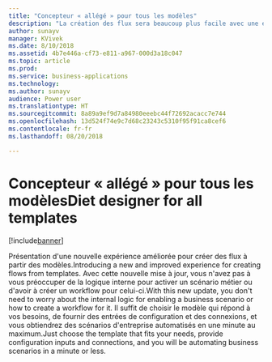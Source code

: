 ```yaml
---
title: "Concepteur « allégé » pour tous les modèles"
description: "La création des flux sera beaucoup plus facile avec une expérience de première configuration pour les modèles : les utilisateurs auront simplement à fournir les paramètres requis."
author: sunayv
manager: KVivek
ms.date: 8/10/2018
ms.assetid: 4b7e446a-cf73-e811-a967-000d3a18c047
ms.topic: article
ms.prod: 
ms.service: business-applications
ms.technology: 
ms.author: sunayv
audience: Power user
ms.translationtype: HT
ms.sourcegitcommit: 8a89a9ef9d7a84980eeebc44f72692acacc7e744
ms.openlocfilehash: 13d524f74e9c7d68c23243c5310f95f91ca8cef6
ms.contentlocale: fr-fr
ms.lasthandoff: 08/20/2018

---
```

# <a name="diet-designer-for-all-templates"></a><span data-ttu-id="840c9-103">Concepteur « allégé » pour tous les modèles</span><span class="sxs-lookup"><span data-stu-id="840c9-103">Diet designer for all templates</span></span>


[!include[banner](../../includes/banner.md)]

<span data-ttu-id="840c9-104">Présentation d'une nouvelle expérience améliorée pour créer des flux à partir des modèles.</span><span class="sxs-lookup"><span data-stu-id="840c9-104">Introducing a new and improved experience for creating flows from templates.</span></span> <span data-ttu-id="840c9-105">Avec cette nouvelle mise à jour, vous n'avez pas à vous préoccuper de la logique interne pour activer un scénario métier ou d'avoir à créer un workflow pour celui-ci.</span><span class="sxs-lookup"><span data-stu-id="840c9-105">With this new update, you don't need to worry about the internal logic for enabling a business scenario or how to create a workflow for it.</span></span> <span data-ttu-id="840c9-106">Il suffit de choisir le modèle qui répond à vos besoins, de fournir des entrées de configuration et des connexions, et vous obtiendrez des scénarios d'entreprise automatisés en une minute au maximum.</span><span class="sxs-lookup"><span data-stu-id="840c9-106">Just choose the template that fits your needs, provide configuration inputs and connections, and you will be automating business scenarios in a minute or less.</span></span>


